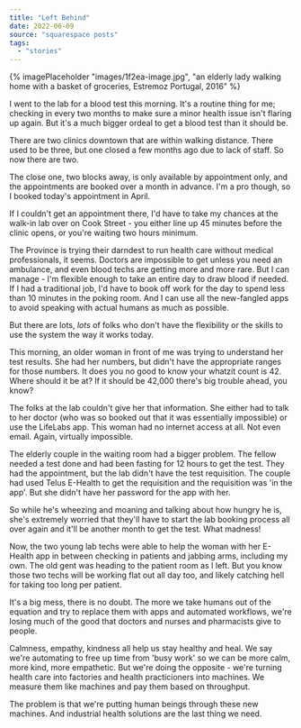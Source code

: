 ```yaml
---
title: "Left Behind"
date: 2022-06-09
source: "squarespace posts"
tags: 
  - "stories"
---
```


{% imagePlaceholder "images/1f2ea-image.jpg", "an elderly lady walking home with a basket of groceries, Estremoz Portugal, 2016" %}

I went to the lab for a blood test this morning. It's a routine thing for me; checking in every two months to make sure a minor health issue isn't flaring up again. But it's a much bigger ordeal to get a blood test than it should be.

There are two clinics downtown that are within walking distance. There used to be three, but one closed a few months ago due to lack of staff. So now there are two.

The close one, two blocks away, is only available by appointment only, and the appointments are booked over a month in advance. I'm a pro though, so I booked today's appointment in April.

If I couldn't get an appointment there, I'd have to take my chances at the walk-in lab over on Cook Street - you either line up 45 minutes before the clinic opens, or you're waiting two hours minimum.

The Province is trying their darndest to run health care without medical professionals, it seems. Doctors are impossible to get unless you need an ambulance, and even blood techs are getting more and more rare. But I can manage - I'm flexible enough to take an entire day to draw blood if needed. If I had a traditional job, I'd have to book off work for the day to spend less than 10 minutes in the poking room. And I can use all the new-fangled apps to avoid speaking with actual humans as much as possible.

But there are lots, _lots_ of folks who don't have the flexibility or the skills to use the system the way it works today.

This morning, an older woman in front of me was trying to understand her test results. She had her numbers, but didn't have the appropriate ranges for those numbers. It does you no good to know your whatzit count is 42. Where should it be at? If it should be 42,000 there's big trouble ahead, you know?

The folks at the lab couldn't give her that information. She either had to talk to her doctor (who was so booked out that it was essentially impossible) or use the LifeLabs app. This woman had no internet access at all. Not even email. Again, virtually impossible.

The elderly couple in the waiting room had a bigger problem. The fellow needed a test done and had been fasting for 12 hours to get the test. They had the appointment, but the lab didn't have the test requisition. The couple had used Telus E-Health to get the requisition and the requisition was 'in the app'. But she didn't have her password for the app with her.

So while he's wheezing and moaning and talking about how hungry he is, she's extremely worried that they'll have to start the lab booking process all over again and it'll be another month to get the test. What madness!

Now, the two young lab techs were able to help the woman with her E-Health app in between checking in patients and jabbing arms, including my own. The old gent was heading to the patient room as I left. But you know those two techs will be working flat out all day too, and likely catching hell for taking too long per patient.

It's a big mess, there is no doubt. The more we take humans out of the equation and try to replace them with apps and automated workflows, we're losing much of the good that doctors and nurses and pharmacists give to people.

Calmness, empathy, kindness all help us stay healthy and heal. We say we're automating to free up time from 'busy work' so we can be more calm, more kind, more empathetic. But we're doing the opposite - we're turning health care into factories and health practicioners into machines. We measure them like machines and pay them based on throughput.

The problem is that we're putting human beings through these new machines. And industrial health solutions are the last thing we need.
